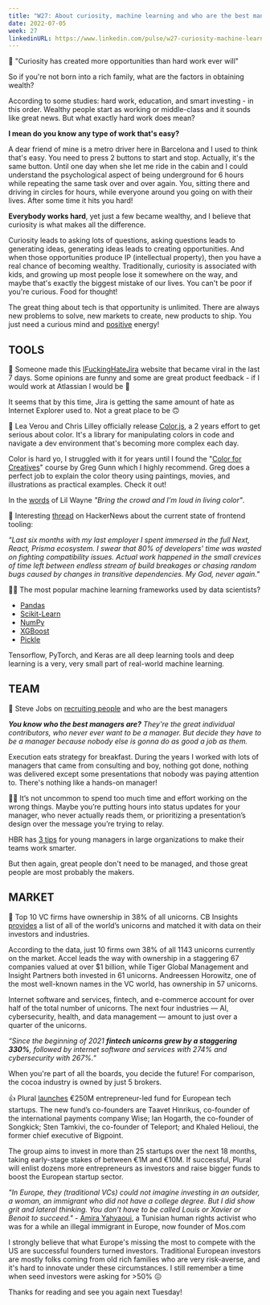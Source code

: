 ```yaml
---
title: "W27: About curiosity, machine learning and who are the best managers"
date: 2022-07-05
week: 27
linkedinURL: https://www.linkedin.com/pulse/w27-curiosity-machine-learning-who-best-managers-raz-tirboaca/
---
```


💬 "Curiosity has created more opportunities than hard work ever will"

So if you're not born into a rich family, what are the factors in obtaining wealth?

According to some studies: hard work, education, and smart investing - in this order. Wealthy people start as working or middle-class and it sounds like great news. But what exactly hard work does mean?

**I mean do you know any type of work that's easy?** 

A dear friend of mine is a metro driver here in Barcelona and I used to think that's easy. You need to press 2 buttons to start and stop. Actually, it's the same button. Until one day when she let me ride in the cabin and I could understand the psychological aspect of being underground for 6 hours while repeating the same task over and over again. You, sitting there and driving in circles for hours, while everyone around you going on with their lives. After some time it hits you hard! 

**Everybody works hard**, yet just a few became wealthy, and I believe that curiosity is what makes all the difference. 

Curiosity leads to asking lots of questions, asking questions leads to generating ideas, generating ideas leads to creating opportunities. And when those opportunities produce IP (intellectual property), then you have a real chance of becoming wealthy. Traditionally, curiosity is associated with kids, and growing up most people lose it somewhere on the way, and maybe that's exactly the biggest mistake of our lives. You can't be poor if you're curious. Food for thought!

The great thing about tech is that opportunity is unlimited. There are always new problems to solve, new markets to create, new products to ship. You just need a curious mind and [positive](https://avc.com/2022/06/staying-positive-2/) energy!

## TOOLS

🍿 Someone made this [IFuckingHateJira](https://ifuckinghatejira.com/) website that became viral in the last 7 days. Some opinions are funny and some are great product feedback - if I would work at Atlassian I would be 👀

It seems that by this time, Jira is getting the same amount of hate as Internet Explorer used to. Not a great place to be 🙃

🎨 Lea Verou and Chris Lilley officially release [Color.js](https://colorjs.io/), a 2 years effort to get serious about color. It's a library for manipulating colors in code and navigate a dev environment that's becoming more complex each day.

Color is hard yo, I struggled with it for years until I found the "[Color for Creatives](https://thefutur.com/course/color-for-creatives)" course by Greg Gunn which I highly recommend. Greg does a perfect job to explain the color theory using paintings, movies, and illustrations as practical examples. Check it out!

In the [words](https://www.youtube.com/watch?v=McnTeuKtmfg) of Lil Wayne *"Bring the crowd and I'm loud in living color"*.

🧶 Interesting [thread](https://news.ycombinator.com/item?id=31954645) on HackerNews about the current state of frontend tooling:

*"Last six months with my last employer I spent immersed in the full Next, React, Prisma ecosystem. I swear that 80% of developers' time was wasted on fighting compatibility issues. Actual work happened in the small crevices of time left between endless stream of build breakages or chasing random bugs caused by changes in transitive dependencies. My God, never again."*

🧑‍🔬 The most popular machine learning frameworks used by data scientists?

-   [Pandas](https://pandas.pydata.org/)
-   [Scikit-Learn](https://scikit-learn.org/)
-   [NumPy](https://numpy.org/)
-   [XGBoost](https://xgboost.readthedocs.io/)
-   [Pickle](https://docs.python.org/3/library/pickle.html)

Tensorflow, PyTorch, and Keras are all deep learning tools and deep learning is a very, very small part of real-world machine learning.

## TEAM
🎯 Steve Jobs on [recruiting people](https://www.youtube.com/watch?v=fj0hpsJvrko) and who are the best managers

***You know who the best managers are?** 
They're the great individual contributors, who never ever want to be a manager. But decide they have to be a manager because nobody else is gonna do as good a job as them.*

Execution eats strategy for breakfast. During the years I worked with lots of managers that came from consulting and boy, nothing got done, nothing was delivered except some presentations that nobody was paying attention to. There's nothing like a hands-on manager!

🧗‍♀️ It’s not uncommon to spend too much time and effort working on the wrong things. Maybe you’re putting hours into status updates for your manager, who never actually reads them, or prioritizing a presentation’s design over the message you’re trying to relay.

HBR has [3 tips](https://hbr.org/2022/06/help-your-team-actually-work-smarter-not-harder) for young managers in large organizations to make their teams work smarter.

But then again, great people don't need to be managed, and those great people are most probably the makers.

## MARKET

💸 Top 10 VC firms have ownership in 38% of all unicorns. CB Insights [provides](https://cryptoslate.com/top-10-vc-firms-have-ownership-in-38-of-all-unicorns/) a list of all of the world’s unicorns and matched it with data on their investors and industries. 

According to the data, just 10 firms own 38% of all 1143 unicorns currently on the market. Accel leads the way with ownership in a staggering 67 companies valued at over $1 billion, while Tiger Global Management and Insight Partners both invested in 61 unicorns. Andreessen Horowitz, one of the most well-known names in the VC world, has ownership in 57 unicorns.

Internet software and services, fintech, and e-commerce account for over half of the total number of unicorns. The next four industries — AI, cybersecurity, health, and data management — amount to just over a quarter of the unicorns.

*“Since the beginning of 2021 **fintech unicorns grew by a staggering 330%**, followed by internet software and services with 274% and cybersecurity with 267%."*

When you're part of all the boards, you decide the future! For comparison, the cocoa industry is owned by just 5 brokers.

👍 Plural [launches](https://t.co/PyUuBtFw7l) €250M entrepreneur-led fund for European tech startups. The new fund’s co-founders are Taavet Hinrikus, co-founder of the international payments company Wise; Ian Hogarth, the co-founder of Songkick; Sten Tamkivi, the co-founder of Teleport; and Khaled Helioui, the former chief executive of Bigpoint. 

The group aims to invest in more than 25 startups over the next 18 months, taking early-stage stakes of between €1M and €10M. If successful, Plural will enlist dozens more entrepreneurs as investors and raise bigger funds to boost the European startup sector.

*"In Europe, they (traditional VCs) could not imagine investing in an outsider, a woman, an immigrant who did not have a college degree. But I did show grit and lateral thinking. You don’t have to be called Louis or Xavier or Benoit to succeed."* - [Amira Yahyaoui](https://www.linkedin.com/in/amirayahyaoui/), a Tunisian human rights activist who was for a while an illegal immigrant in Europe, now founder of Mos.com

I strongly believe that what Europe's missing the most to compete with the US are successful founders turned investors. Traditional European investors are mostly folks coming from old rich families who are very risk-averse, and it's hard to innovate under these circumstances. I still remember a time when seed investors were asking for >50% 😖

Thanks for reading and see you again next Tuesday!
